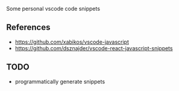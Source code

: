 Some personal vscode code snippets

## References

- https://github.com/xabikos/vscode-javascript
- https://github.com/dsznajder/vscode-react-javascript-snippets

## TODO

- programmatically generate snippets
